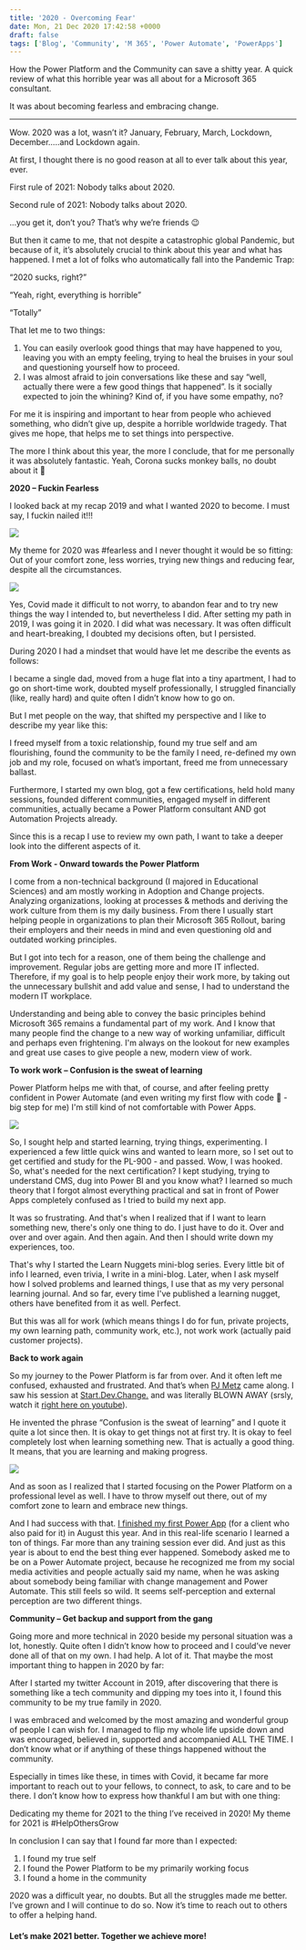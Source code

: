 ```yaml
---
title: '2020 - Overcoming Fear'
date: Mon, 21 Dec 2020 17:42:58 +0000
draft: false
tags: ['Blog', 'Community', 'M 365', 'Power Automate', 'PowerApps']
---
```


How the Power Platform and the Community can save a shitty year. A quick review of what this horrible year was all about for a Microsoft 365 consultant.

It was about becoming fearless and embracing change.

* * *

Wow. 2020 was a lot, wasn’t it? January, February, March, Lockdown, December…..and Lockdown again.

At first, I thought there is no good reason at all to ever talk about this year, ever.

First rule of 2021: Nobody talks about 2020.

Second rule of 2021: Nobody talks about 2020.

…you get it, don’t you? That’s why we’re friends 😉

But then it came to me, that not despite a catastrophic global Pandemic, but because of it, it’s absolutely crucial to think about this year and what has happened. I met a lot of folks who automatically fall into the Pandemic Trap:

“2020 sucks, right?”

“Yeah, right, everything is horrible”

“Totally”

That let me to two things:

1.  You can easily overlook good things that may have happened to you, leaving you with an empty feeling, trying to heal the bruises in your soul and questioning yourself how to proceed.
2.  I was almost afraid to join conversations like these and say “well, actually there were a few good things that happened”. Is it socially expected to join the whining? Kind of, if you have some empathy, no?

For me it is inspiring and important to hear from people who achieved something, who didn’t give up, despite a horrible worldwide tragedy. That gives me hope, that helps me to set things into perspective.

The more I think about this year, the more I conclude, that for me personally it was absolutely fantastic. Yeah, Corona sucks monkey balls, no doubt about it 🙊

**2020 – Fuckin Fearless**

I looked back at my recap 2019 and what I wanted 2020 to become. I must say, I fuckin nailed it!!!

![](https://gezeitenbrand.de/wp-content/uploads/Recap_2019.png)

My theme for 2020 was #fearless and I never thought it would be so fitting: Out of your comfort zone, less worries, trying new things and reducing fear, despite all the circumstances.

![](https://gezeitenbrand.de/wp-content/uploads/Tweet_2020.png)

Yes, Covid made it difficult to not worry, to abandon fear and to try new things the way I intended to, but nevertheless I did. After setting my path in 2019, I was going it in 2020. I did what was necessary. It was often difficult and heart-breaking, I doubted my decisions often, but I persisted.

During 2020 I had a mindset that would have let me describe the events as follows:

I became a single dad, moved from a huge flat into a tiny apartment, I had to go on short-time work, doubted myself professionally, I struggled financially (like, really hard) and quite often I didn’t know how to go on.

But I met people on the way, that shifted my perspective and I like to describe my year like this:

I freed myself from a toxic relationship, found my true self and am flourishing, found the community to be the family I need, re-defined my own job and my role, focused on what’s important, freed me from unnecessary ballast.

Furthermore, I started my own blog, got a few certifications, held hold many sessions, founded different communities, engaged myself in different communities, actually became a Power Platform consultant AND got Automation Projects already. 

Since this is a recap I use to review my own path, I want to take a deeper look into the different aspects of it.

**From Work - Onward towards the Power Platform**

I come from a non-technical background (I majored in Educational Sciences) and am mostly working in Adoption and Change projects. Analyzing organizations, looking at processes & methods and deriving the work culture from them is my daily business. From there I usually start helping people in organizations to plan their Microsoft 365 Rollout, baring their employers and their needs in mind and even questioning old and outdated working principles.

But I got into tech for a reason, one of them being the challenge and improvement. Regular jobs are getting more and more IT inflected. Therefore, if my goal is to help people enjoy their work more, by taking out the unnecessary bullshit and add value and sense, I had to understand the modern IT workplace.

Understanding and being able to convey the basic principles behind Microsoft 365 remains a fundamental part of my work. And I know that many people find the change to a new way of working unfamiliar, difficult and perhaps even frightening. I'm always on the lookout for new examples and great use cases to give people a new, modern view of work.

**To work work – Confusion is the sweat of learning**

Power Platform helps me with that, of course, and after feeling pretty confident in Power Automate (and even writing my first flow with code 🥳 - big step for me) I'm still kind of not comfortable with Power Apps.

![](https://gezeitenbrand.de/wp-content/uploads/Flow.png)

So, I sought help and started learning, trying things, experimenting. I experienced a few little quick wins and wanted to learn more, so I set out to get certified and study for the PL-900 - and passed. Wow, I was hooked. So, what's needed for the next certification? I kept studying, trying to understand CMS, dug into Power BI and you know what? I learned so much theory that I forgot almost everything practical and sat in front of Power Apps completely confused as I tried to build my next app.

It was so frustrating. And that's when I realized that if I want to learn something new, there's only one thing to do. I just have to do it. Over and over and over again. And then again. And then I should write down my experiences, too.

That's why I started the Learn Nuggets mini-blog series. Every little bit of info I learned, even trivia, I write in a mini-blog. Later, when I ask myself how I solved problems and learned things, I use that as my very personal learning journal. And so far, every time I've published a learning nugget, others have benefited from it as well. Perfect.

But this was all for work (which means things I do for fun, private projects, my own learning path, community work, etc.), not work work (actually paid customer projects).

**Back to work again**

So my journey to the Power Platform is far from over. And it often left me confused, exhausted and frustrated. And that’s when [PJ Metz](https://twitter.com/MetzinAround) came along. I saw his session at [Start.Dev.Change.](https://channel9.msdn.com/Events/Start-Dev-Change/Start-Dev-Change) and was literally BLOWN AWAY (srsly, watch it [right here on youtube](https://www.youtube.com/watch?v=M8fYU42JLT4)).

He invented the phrase “Confusion is the sweat of learning” and I quote it quite a lot since then. It is okay to get things not at first try. It is okay to feel completely lost when learning something new. That is actually a good thing. It means, that you are learning and making progress.

![](https://gezeitenbrand.de/wp-content/uploads/Confusion.png)

And as soon as I realized that I started focusing on the Power Platform on a professional level as well. I have to throw myself out there, out of my comfort zone to learn and embrace new things.

And I had success with that. [I finished my first Power App](https://gezeitenbrand.de/what-i-as-a-non-dev-learned-as-i-created-my-first-power-app/) (for a client who also paid for it) in August this year. And in this real-life scenario I learned a ton of things. Far more than any training session ever did. And just as this year is about to end the best thing ever happened. Somebody asked me to be on a Power Automate project, because he recognized me from my social media activities and people actually said my name, when he was asking about somebody being familiar with change management and Power Automate. This still feels so wild. It seems self-perception and external perception are two different things.

**Community – Get backup and support from the gang**

Going more and more technical in 2020 beside my personal situation was a lot, honestly. Quite often I didn’t know how to proceed and I could’ve never done all of that on my own. I had help. A lot of it. That maybe the most important thing to happen in 2020 by far:

After I started my twitter Account in 2019, after discovering that there is something like a tech community and dipping my toes into it, I found this community to be my true family in 2020.

I was embraced and welcomed by the most amazing and wonderful group of people I can wish for. I managed to flip my whole life upside down and was encouraged, believed in, supported and accompanied ALL THE TIME. I don’t know what or if anything of these things happened without the community.

Especially in times like these, in times with Covid, it became far more important to reach out to your fellows, to connect, to ask, to care and to be there. I don’t know how to express how thankful I am but with one thing:

Dedicating my theme for 2021 to the thing I’ve received in 2020! My theme for 2021 is #HelpOthersGrow

In conclusion I can say that I found far more than I expected:

1.  I found my true self
2.  I found the Power Platform to be my primarily working focus
3.  I found a home in the community

2020 was a difficult year, no doubts. But all the struggles made me better. I’ve grown and I will continue to do so. Now it’s time to reach out to others to offer a helping hand.

#### **Let’s make 2021 better. Together we achieve more!**